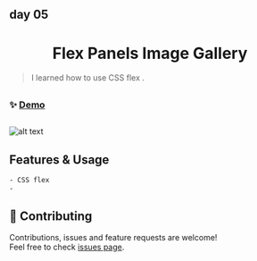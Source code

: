 ## day 05

<h1 align="center"> Flex Panels Image Gallery </h1>

> I learned how to use CSS flex .

##

### ✨ [Demo](https://mosaif00.github.io/30-Days-JavaScript-Challenge/05-Flex-Panels-Image-Gallery/)

##

![alt text](./screen05.gif)

## Features & Usage

```sh
- CSS flex
-
```

## 🤝 Contributing

Contributions, issues and feature requests are welcome!<br />Feel free to check [issues page](https://github.com/MoSaif00/BookMarker-App/issues).
